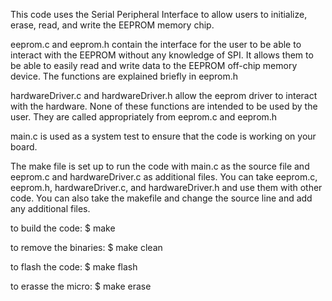 This code uses the Serial Peripheral Interface to allow users to initialize, erase, read, and write the EEPROM memory chip.

eeprom.c and eeprom.h contain the interface for the user to be able to interact with the EEPROM without any knowledge of SPI.
It allows them to be able to easily read and write data to the EEPROM off-chip memory device. The functions are explained briefly in eeprom.h

hardwareDriver.c and hardwareDriver.h allow the eeprom driver to interact with the hardware. None of these functions are intended to be used by the user. They are called appropriately from eeprom.c and eeprom.h 

main.c is used as a system test to ensure that the code is working on your board.

The make file is set up to run the code with main.c as the source file and eeprom.c and hardwareDriver.c as additional files. You can take eeprom.c, eeprom.h, hardwareDriver.c, and hardwareDriver.h and use them with other code. You can also take the makefile and change the source line and add any additional files.

to build the code:
$ make

to remove the binaries:
$ make clean

to flash the code:
$ make flash

to erasse the micro:
$ make erase